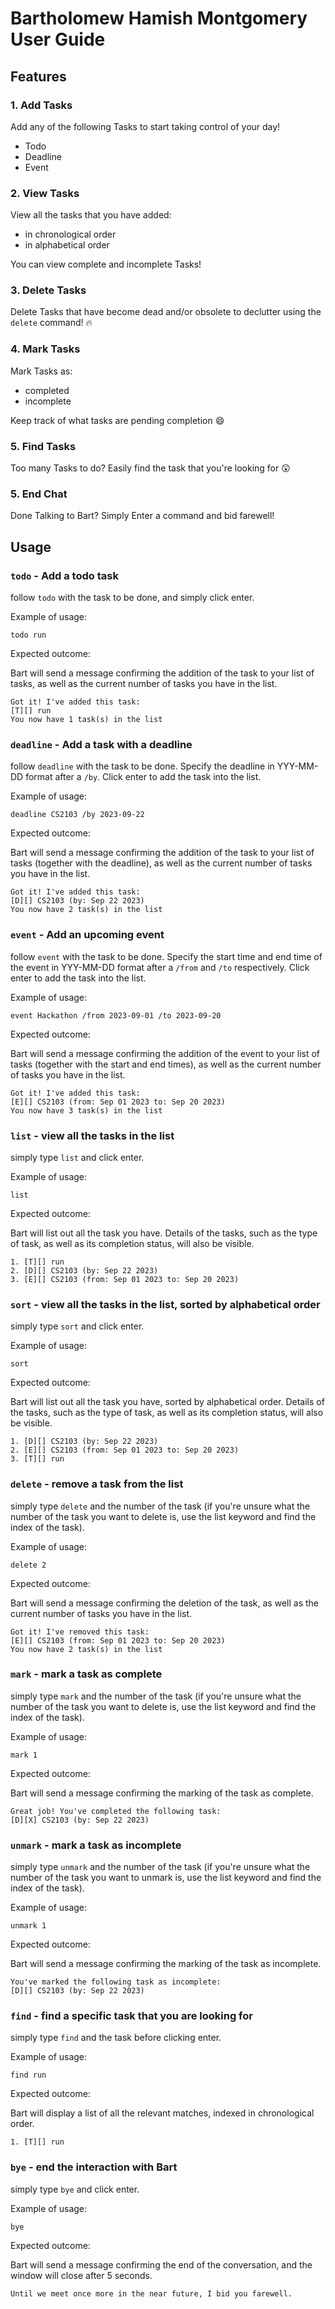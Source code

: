 # Bartholomew Hamish Montgomery User Guide

## Features 

### 1. Add Tasks

Add any of the following Tasks to start taking control of your day!

- Todo
- Deadline
- Event

### 2. View Tasks

View all the tasks that you have added:
- in chronological order
- in alphabetical order

You can view complete and incomplete Tasks!

### 3. Delete Tasks

Delete Tasks that have become dead and/or obsolete to declutter using the `delete` command! 🔥

### 4. Mark Tasks

Mark Tasks as:
- completed
- incomplete

Keep track of what tasks are pending completion 😄

### 5. Find Tasks

Too many Tasks to do? Easily find the task that you're looking for 😲

### 5. End Chat

 Done Talking to Bart? Simply Enter a command and bid farewell!

## Usage

### `todo` - Add a todo task

follow `todo` with the task to be done, and simply click enter.

Example of usage: 

`todo run`

Expected outcome:

Bart will send a message confirming the addition of the task to your list of tasks, as well as the current number of tasks you have in the list.

```
Got it! I've added this task:
[T][] run
You now have 1 task(s) in the list
```

### `deadline` - Add a task with a deadline

follow `deadline` with the task to be done. Specify the deadline in YYY-MM-DD format after a `/by`. Click enter to add the task into the list.

Example of usage: 

`deadline CS2103 /by 2023-09-22`

Expected outcome:

Bart will send a message confirming the addition of the task to your list of tasks (together with the deadline), as well as the current number of tasks you have in the list.

```
Got it! I've added this task:
[D][] CS2103 (by: Sep 22 2023)
You now have 2 task(s) in the list
```
### `event` - Add an upcoming event

follow `event` with the task to be done. Specify the start time and end time of the event in YYY-MM-DD format after a `/from` and `/to` respectively. Click enter to add the task into the list.

Example of usage: 

`event Hackathon /from 2023-09-01 /to 2023-09-20`

Expected outcome:

Bart will send a message confirming the addition of the event to your list of tasks (together with the start and end times), as well as the current number of tasks you have in the list.

```
Got it! I've added this task:
[E][] CS2103 (from: Sep 01 2023 to: Sep 20 2023)
You now have 3 task(s) in the list
```
### `list` - view all the tasks in the list

simply type `list` and click enter.

Example of usage: 

`list`

Expected outcome:

Bart will list out all the task you have. Details of the tasks, such as the type of task, as well as its completion status, will also be visible.

```
1. [T][] run
2. [D][] CS2103 (by: Sep 22 2023)
3. [E][] CS2103 (from: Sep 01 2023 to: Sep 20 2023)
```
### `sort` - view all the tasks in the list, sorted by alphabetical order

simply type `sort` and click enter.

Example of usage:

`sort`

Expected outcome:

Bart will list out all the task you have, sorted by alphabetical order. Details of the tasks, such as the type of task, as well as its completion status, will also be visible.

```
1. [D][] CS2103 (by: Sep 22 2023)
2. [E][] CS2103 (from: Sep 01 2023 to: Sep 20 2023)
3. [T][] run
```

### `delete` - remove a task from the list

simply type `delete` and the number of the task (if you're unsure what the number of the task you want to delete is, use the list keyword and find the index of the task).

Example of usage: 

`delete 2`

Expected outcome:

Bart will send a message confirming the deletion of the task, as well as the current number of tasks you have in the list.


```
Got it! I've removed this task:
[E][] CS2103 (from: Sep 01 2023 to: Sep 20 2023)
You now have 2 task(s) in the list
```
### `mark` - mark a task as complete

simply type `mark` and the number of the task (if you're unsure what the number of the task you want to delete is, use the list keyword and find the index of the task).

Example of usage: 

`mark 1`

Expected outcome:

Bart will send a message confirming the marking of the task as complete.


```
Great job! You've completed the following task:
[D][X] CS2103 (by: Sep 22 2023)
```

### `unmark` - mark a task as incomplete

simply type `unmark` and the number of the task (if you're unsure what the number of the task you want to unmark is, use the list keyword and find the index of the task).

Example of usage: 

`unmark 1`

Expected outcome:

Bart will send a message confirming the marking of the task as incomplete.


```
You've marked the following task as incomplete:
[D][] CS2103 (by: Sep 22 2023)
```

### `find` - find a specific task that you are looking for

simply type `find` and the task before clicking enter.

Example of usage:

`find run`

Expected outcome:

Bart will display a list of all the relevant matches, indexed in chronological order.


```
1. [T][] run
```

### `bye` - end the interaction with Bart

simply type `bye` and click enter.

Example of usage: 

`bye`

Expected outcome:

Bart will send a message confirming the end of the conversation, and the window will close after 5 seconds.


```
Until we meet once more in the near future, I bid you farewell.
```
